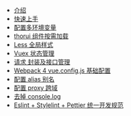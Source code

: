<!--
 * @Author: your name
 * @Date: 2021-08-30 16:08:26
 * @LastEditTime: 2021-08-30 16:40:32
 * @LastEditors: Please set LastEditors
 * @Description: In User Settings Edit
 * @FilePath: \uniapp-ma-template\_sidebar.md
-->
- [介绍](/README.md)
- [快速上手](/zh-cn/quickstart.md)
- [配置多环境变量](/zh-cn/env.md)
- [thorui 组件按需加载](/zh-cn/thorui.md)
- [Less 全局样式](/zh-cn/less.md)
- [Vuex 状态管理](/zh-cn/vuex.md)
- [请求 封装及接口管理](/zh-cn/http.md)
- [Webpack 4 vue.config.js 基础配置](/zh-cn/base.md)
- [配置 alias 别名](/zh-cn/alias.md)
- [配置 proxy 跨域](/zh-cn/proxy.md)
- [去掉 console.log ](/zh-cn/console.md)
- [Eslint + Stylelint + Pettier 统一开发规范 ](/zh-cn/pettier.md)
